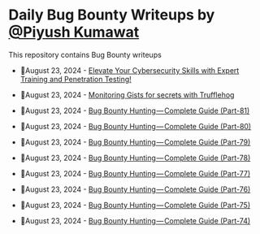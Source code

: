 # Daily Bug Bounty Writeups by [@Piyush Kumawat](https://twitter.com/piyush_supiy) 
This repository contains Bug Bounty writeups

<!-- BLOG-POST-LIST:START -->
 - 💯August 23, 2024 - [Elevate Your Cybersecurity Skills with Expert Training and Penetration Testing!](https://imranthe3rd3ye.medium.com/elevate-your-cybersecurity-skills-with-expert-training-and-penetration-testing-b16e8b122642?source=rss------bug_bounty-5) 

 - 💯August 23, 2024 - [Monitoring Gists for secrets with Trufflehog](https://medium.com/@learntheshell/monitoring-gists-with-trufflehog-612b7d9dbab5?source=rss------bug_bounty-5) 

 - 💯August 23, 2024 - [Bug Bounty Hunting — Complete Guide &lpar;Part-81&rpar;](https://medium.com/@rafid19/bug-bounty-hunting-complete-guide-part-81-833084004f21?source=rss------bug_bounty-5) 

 - 💯August 23, 2024 - [Bug Bounty Hunting — Complete Guide &lpar;Part-80&rpar;](https://medium.com/@rafid19/bug-bounty-hunting-complete-guide-part-80-ae2ad3c7f971?source=rss------bug_bounty-5) 

 - 💯August 23, 2024 - [Bug Bounty Hunting — Complete Guide &lpar;Part-79&rpar;](https://medium.com/@rafid19/bug-bounty-hunting-complete-guide-part-79-415c1bd4f7c3?source=rss------bug_bounty-5) 

 - 💯August 23, 2024 - [Bug Bounty Hunting — Complete Guide &lpar;Part-78&rpar;](https://medium.com/@rafid19/bug-bounty-hunting-complete-guide-part-78-85e87ffc94f9?source=rss------bug_bounty-5) 

 - 💯August 23, 2024 - [Bug Bounty Hunting — Complete Guide &lpar;Part-77&rpar;](https://medium.com/@rafid19/bug-bounty-hunting-complete-guide-part-77-b9b1354812cc?source=rss------bug_bounty-5) 

 - 💯August 23, 2024 - [Bug Bounty Hunting — Complete Guide &lpar;Part-76&rpar;](https://medium.com/@rafid19/bug-bounty-hunting-complete-guide-part-76-07a4d8f583c0?source=rss------bug_bounty-5) 

 - 💯August 23, 2024 - [Bug Bounty Hunting — Complete Guide &lpar;Part-75&rpar;](https://medium.com/@rafid19/bug-bounty-hunting-complete-guide-part-75-8d5930bd46dc?source=rss------bug_bounty-5) 

 - 💯August 23, 2024 - [Bug Bounty Hunting — Complete Guide &lpar;Part-74&rpar;](https://medium.com/@rafid19/bug-bounty-hunting-complete-guide-part-74-778fd4767e52?source=rss------bug_bounty-5) 
<!-- BLOG-POST-LIST:END -->
